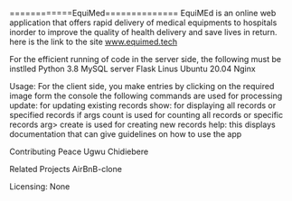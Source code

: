 ============EquiMed==============
EquiMEd is an online web application that offers rapid delivery of medical equipments to hospitals inorder to improve the quality of health delivery and save lives in return. 
here is the link to the site
www.equimed.tech

For the efficient running of code in the server side, the following must be instlled
Python 3.8
MySQL server
Flask
Linus Ubuntu 20.04
Nginx

Usage: For the client side, you make entries by clicking on the required image
form the console the following commands are used for processing
update: for updating existing records <command> <arg>
show: for displaying all records or specified records if args <command> <arg>
count is used for counting all records or specific records <command> arg>
create is used for creating new records <command> <args>
help: this displays documentation that can give guidelines on how to use the app

Contributing
Peace Ugwu Chidiebere

Related Projects
AirBnB-clone

Licensing:
None
